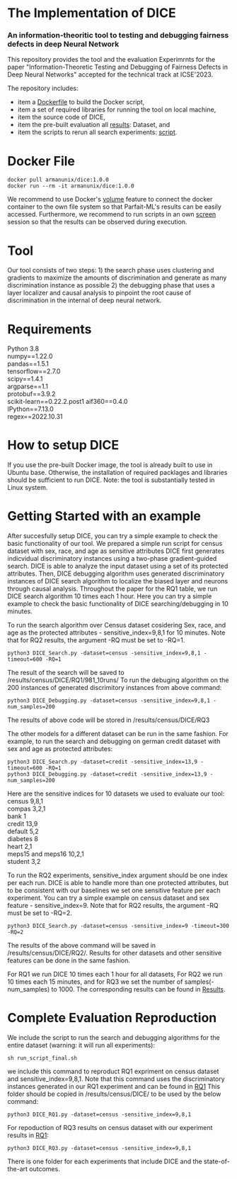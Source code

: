 # The Implementation of DICE
### An information-theoritic tool to testing and debugging fairness defects in deep Neural Network

This repository provides the tool and the evaluation Experimrnts for the paper "Information-Theoretic Testing and Debugging of
Fairness Defects in Deep Neural Networks" accepted for the technical track at ICSE'2023.

The repository includes:

- item a [Dockerfile](https://github.com/armanunix/Fairness-testing/blob/main/DICE/Dockerfile) to build the Docker script,  
- item a set of required libraries for running the tool on local machine,  
- item the source code of DICE,  
- item the pre-built evaluation all [results](https://minersutep-my.sharepoint.com/:f:/g/personal/vmonjezi_miners_utep_edu/EqN3oXLgnppGuxsgdMqBH54BuDSfFgUUX0xS5E5O-aMBQw?e=pMY2Eg): Dataset, and  
- item the scripts to rerun all search experiments: [script](https://github.com/armanunix/Fairness-testing/blob/main/DICE/DICE_tutorial/run_script_final.sh).
# Docker File
```
docker pull armanunix/dice:1.0.0
docker run --rm -it armanunix/dice:1.0.0
```
We recommend to use Docker's [volume](https://docs.docker.com/engine/reference/run/#volume-shared-filesystems) feature to connect the docker container to the own file system so that Parfait-ML's results can be easily accessed. Furthermore, we recommend to run scripts in an own [screen](https://linuxize.com/post/how-to-use-linux-screen/#starting-named-session) session so that the results can be observed during execution.
# Tool
Our tool consists of two steps: 1) the search phase uses clustering and gradients to maximize the
amounts of discrimination and generate as many discrimination instance as possible 2) the debugging
phase that uses a layer localizer and causal analysis to pinpoint the root cause of discrimination
in the internal of deep neural network.

# Requirements
Python 3.8  
numpy==1.22.0  
pandas==1.5.1  
tensorflow==2.7.0  
scipy==1.4.1  
argparse==1.1  
protobuf==3.9.2  
scikit-learn==0.22.2.post1 
aif360==0.4.0  
IPython==7.13.0  
regex==2022.10.31
# How to setup DICE
If you use the pre-built Docker image, the tool is already built to use in Ubuntu base. Otherwise, the installation of required packlages and libraries should be sufficient to run DICE. Note: the tool is substantially tested in Linux system.
# Getting Started with an example
After succesfully setup DICE, you can try a simple example to check the basic functionality of our tool. We prepared a simple run script for census dataset with sex, race, and age as sensitive attributes
DICE first generates indicvidual discriminatory instances using a two-phase gradient-guided search. DICE is able to analyze the input dataset using a set of its protected attributes. Then, DICE debugging algorithm uses generated discriminatory instances of DICE search algorithm to localize the biased layer and neurons through causal analysis. Throughout the paper for the RQ1 table, we run DICE search algorithm 10 times each 1 hour. Here you can try a simple example to check the basic functionality of DICE searching/debugging in 10 minutes.


To run the search algorithm over Census dataset cosidering Sex, race, and age as the protected attributes - sensitive_index=9,8,1 for 10 minutes. Note that for RQ2 results, the argument -RQ must be set to -RQ=1. 
```
python3 DICE_Search.py -dataset=census -sensitive_index=9,8,1 -timeout=600 -RQ=1
```
The result of the search will be saved to /results/census/DICE/RQ1/981_10runs/
To run the debuging algorithm on the 200 instances of generated discrimitory instances from above command:
```
python3 DICE_Debugging.py -dataset=census -sensitive_index=9,8,1 -num_samples=200
```
The results of above code will be stored in /results/census/DICE/RQ3

The other models for a different dataset can be run in the same fashion. For example, to run the search and debugging on german credit dataset with sex and age as protected attributes:
```
python3 DICE_Search.py -dataset=credit -sensitive_index=13,9 -timeout=600 -RQ=1
python3 DICE_Debugging.py -dataset=credit -sensitive_index=13,9 -num_samples=200
```
Here are the sensitive indices for 10 datasets we used to evaluate our tool:   
census 9,8,1   
compas 3,2,1   
bank 1   
credit 13,9   
default 5,2   
diabetes 8  
heart 2,1   
meps15 and meps16 10,2,1   
student 3,2



To run the RQ2 experiments, sensitive_index argument should be one index per each run. DICE is able to handle more than one protected attributes, but to be consistent with our baselines we set one sensitive feature per each experiment. You can try a simple example on census dataset and sex feature - sensitive_index=9. Note that for RQ2 results, the argument -RQ must be set to -RQ=2.
```
python3 DICE_Search.py -dataset=census -sensitive_index=9 -timeout=300 -RQ=2
```
The results of the above command will be saved in /results/census/DICE/RQ2/. Results for other datasets and other sensitive features can be done in the same fashion.

For RQ1 we run DICE 10 times each 1 hour for all datasets, For RQ2 we run 10 times each 15 minutes, and for RQ3 we set the number of samples(-num_samples) to 1000. The corresponding results can be found in [Results](https://minersutep-my.sharepoint.com/:f:/g/personal/vmonjezi_miners_utep_edu/EqN3oXLgnppGuxsgdMqBH54BuDSfFgUUX0xS5E5O-aMBQw?e=ZAWhbJ).

# Complete Evaluation Reproduction
We include the script to run the search and debugging algorithms for the entire dataset (warning: it will run all experiments):
```
sh run_script_final.sh
```
we include this command to reproduct RQ1 expriment on census dataset and sensitive_index=9,8,1. Note that this command uses the discriminatory instances generated in our RQ1 experiment and can be found in [RQ1](https://minersutep-my.sharepoint.com/:f:/g/personal/vmonjezi_miners_utep_edu/EmUeDc0IaFxCpFflp0C-8AMBN_vmV2guny4JMZhBtAYOXQ?e=rMz2Mm)
This folder should be copied in /results/census/DICE/ to be used by the below command:
```
python3 DICE_RQ1.py -dataset=census -sensitive_index=9,8,1
```

For repoduction of RQ3 results on census dataset with our experiment results in [RQ1](https://minersutep-my.sharepoint.com/:f:/g/personal/vmonjezi_miners_utep_edu/EmUeDc0IaFxCpFflp0C-8AMBN_vmV2guny4JMZhBtAYOXQ?e=rMz2Mm):
```
python3 DICE_RQ3.py -dataset=census -sensitive_index=9,8,1
```
There is one folder for each experiments that include DICE and the state-of-the-art outcomes.
